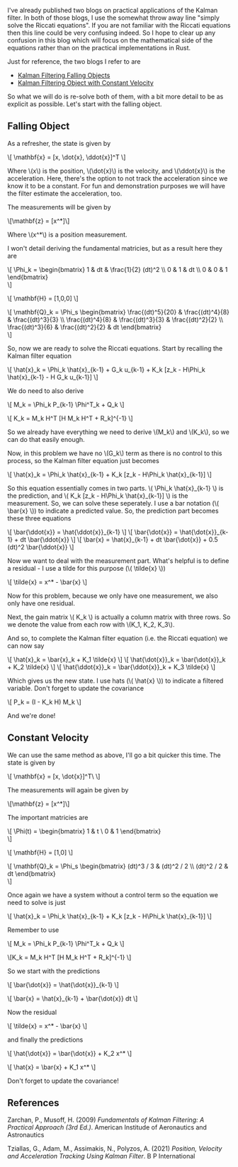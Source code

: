 I've already published two blogs on practical applications of the Kalman filter.
In both of those blogs, I use the somewhat throw away line "simply 
solve the Riccati equations". If you are not familiar with the Riccati equations
then this line could be very confusing indeed. So I hope to clear up any 
confusion in this blog which will focus on the mathematical side of the equations
rather than on the practical implementations in Rust.

Just for reference, the two blogs I refer to are

- [Kalman Filtering Falling Objects](/blog/2025-01-04/kalman-filtering-falling-object)
- [Kalman Filtering Object with Constant Velocity](/blog/2025-01-04/kalman-filtering-constant-velocity)

So what we will do is re-solve both of them, with a bit more detail to be as 
explicit as possible. Let's start with the falling object. 

## Falling Object

As a refresher, the state is given by

\\[ \mathbf{x} = [x, \dot{x}, \ddot{x}]^T \\]

Where \\(x\\) is the position, \\(\dot{x}\\) is the velocity, and \\(\ddot{x}\\) 
is the acceleration. Here, there's the option to not track the acceleration 
since we know it to be a constant. For fun and demonstration purposes we will 
have the filter estimate the acceleration, too.

The measurements will be given by

\\[\mathbf{z} = [x^*]\\]

Where \\(x^*\\) is a position measurement.

I won't detail deriving the fundamental matricies, but as a result here they are

\\[
\Phi_k =
\begin{bmatrix}
1 & dt & \frac{1}{2} (dt)^2 \\\\
0 & 1 & dt \\\\
0 & 0 & 1
\end{bmatrix}    
\\]

\\[ \mathbf{H} = [1,0,0] \\]

\\[
\mathbf{Q}_k =
\Phi_s
\begin{bmatrix}
\frac{(dt)^5}{20} & \frac{(dt)^4}{8} & \frac{(dt)^3}{3} \\\\
\frac{(dt)^4}{8} & \frac{(dt)^3}{3} & \frac{(dt)^2}{2} \\\\
\frac{(dt)^3}{6} & \frac{(dt)^2}{2} & dt
\end{bmatrix}    
\\]

So, now we are ready to solve the Riccati equations. Start by recalling the
Kalman filter equation

\\[ \hat{x}\_k = \Phi\_k \hat{x}\_{k-1} + G\_k u\_{k-1} + K\_k [z_k - H\Phi\_k \hat{x}\_{k-1} - H G\_k u\_{k-1}] \\]

We do need to also derive

\\[ M_k = \Phi_k P_{k-1} \Phi^T_k + Q_k \\]

\\[ K_k = M_k H^T [H M_k H^T + R_k]^{-1} \\]

So we already have everything we need to derive \\(M_k\\) and \\(K_k\\), so we 
can do that easily enough.

Now, in this problem we have no \\(G_k\\) term as there is no control to this
process, so the Kalman filter equation just becomes

\\[ \hat{x}\_k = \Phi\_k \hat{x}\_{k-1} + K\_k [z\_k - H\Phi\_k \hat{x}\_{k-1}] \\]

So this equation essentially comes in two parts. \\( \Phi\_k \hat{x}\_{k-1} \\) is
the prediction, and \\( K\_k [z\_k - H\Phi\_k \hat{x}\_{k-1}] \\) is the measurement.
So, we can solve these seperately. I use a bar notation (\\( \bar{x} \\)) to 
indicate a predicted value. So, the prediction part becomes these three equations

\\[ \bar{\ddot{x}} = \hat{\ddot{x}}\_{k-1} \\]
\\[ \bar{\dot{x}} = \hat{\dot{x}}\_{k-1} + dt \bar{\ddot{x}} \\]
\\[ \bar{x} = \hat{x}\_{k-1} + dt \bar{\dot{x}} + 0.5 (dt)^2 \bar{\ddot{x}} \\]

Now we want to deal with the measurement part. What's helpful is to define a 
residual - I use a tilde for this purpose (\\( \tilde{x} \\))

\\[ \tilde{x} = x^* - \bar{x} \\]

Now for this problem, because we only have one measurement, we also only have 
one residual.

Next, the gain matrix \\( K_k \\) is actually a column matrix with three 
rows. So we denote the value from each row with \\(K_1, K_2, K_3\\).

And so, to complete the Kalman filter equation (i.e. the Riccati equation) we
can now say

\\[ \hat{x}_k = \bar{x}_k + K_1 \tilde{x} \\]
\\[ \hat{\dot{x}}_k = \bar{\dot{x}}_k + K_2 \tilde{x} \\]
\\[ \hat{\ddot{x}}_k = \bar{\ddot{x}}_k + K_3 \tilde{x} \\]

Which gives us the new state. I use hats (\\( \hat{x} \\)) to indicate a 
filtered variable. Don't forget to update the covariance

\\[ P_k = (I - K_k H) M_k \\]

And we're done!

## Constant Velocity

We can use the same method as above, I'll go a bit quicker this time. The state 
is given by

\\[ \mathbf{x} = [x, \dot{x}]^T\ \\]

The measurements will again be given by

\\[\mathbf{z} = [x^*]\\]

The important matricies are

\\[
\Phi(t) =
\begin{bmatrix}
1 & t \\
0 & 1
\end{bmatrix}    
\\]

\\[ \mathbf{H} = [1,0] \\]

\\[
\mathbf{Q}_k = \Phi_s
\begin{bmatrix}
(dt)^3 / 3 & (dt)^2 / 2 \\\\
(dt)^2 / 2 & dt
\end{bmatrix}    
\\]

Once again we have a system without a control term so the equation we need to 
solve is just

\\[ \hat{x}\_k = \Phi_k \hat{x}\_{k-1} + K\_k [z\_k - H\Phi\_k \hat{x}\_{k-1}] \\]

Remember to use 

\\[ M_k = \Phi_k P_{k-1} \Phi^T_k + Q_k \\]

\\[K_k = M_k H^T [H M_k H^T + R_k]^{-1} \\]

So we start with the predictions

\\[ \bar{\dot{x}} = \hat{\dot{x}}_{k-1} \\]

\\[ \bar{x} = \hat{x}_{k-1} + \bar{\dot{x}} dt \\]

Now the residual

\\[ \tilde{x} = x^* - \bar{x} \\]

and finally the predictions

\\[ \hat{\dot{x}} = \bar{\dot{x}} + K_2 x^* \\]

\\[ \hat{x} = \bar{x} + K_1 x^* \\]

Don't forget to update the covariance!

## References 

Zarchan, P., Musoff, H. (2009) *Fundamentals of Kalman Filtering: A Practical Approach (3rd Ed.)*. 
American Institude of Aeronautics and Astronautics

Tziallas, G., Adam, M., Assimakis, N., Polyzos, A. (2021) *Position, Velocity and Acceleration Tracking Using Kalman Filter*.
B P International
